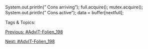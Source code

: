 System.out.println(” Cons arriving”);
full.acquire();
mutex.acquire();
System.out.println(” Cons active”);
data = buﬀer[nextfull];

   Tags & Topics:
   

[Previous: #AdvIT-Folien_198](AdvIT-Folien_198.md)

[Next: #AdvIT-Folien_198](AdvIT-Folien_198.md)